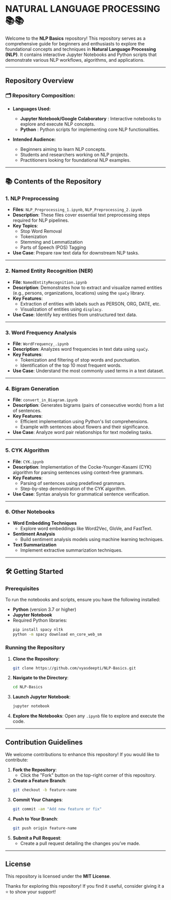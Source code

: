 # NATURAL LANGUAGE PROCESSING 📚📚

Welcome to the **NLP Basics** repository! This repository serves as a comprehensive guide for beginners and enthusiasts to explore the foundational concepts and techniques in **Natural Language Processing (NLP)**. It contains interactive Jupyter Notebooks and Python scripts that demonstrate various NLP workflows, algorithms, and applications.

---

## Repository Overview

### 🗂 Repository Composition:
- **Languages Used:**
  - **Jupyter Notebook/Google Colaboratory** : Interactive notebooks to explore and execute NLP concepts.
  - **Python** : Python scripts for implementing core NLP functionalities.

- **Intended Audience:**
  - Beginners aiming to learn NLP concepts.
  - Students and researchers working on NLP projects.
  - Practitioners looking for foundational NLP examples.

---

## 📚 Contents of the Repository

### 1. **NLP Preprocessing**
   - **Files**: `NLP_Preprocessing_1.ipynb`, `NLP_Preprocessing_2.ipynb`
   - **Description**: These files cover essential text preprocessing steps required for NLP pipelines.
   - **Key Topics**:
     - Stop Word Removal
     - Tokenization
     - Stemming and Lemmatization
     - Parts of Speech (POS) Tagging
   - **Use Case**: Prepare raw text data for downstream NLP tasks.

---

### 2. **Named Entity Recognition (NER)**
   - **File**: `NamedEntityRecognition.ipynb`
   - **Description**: Demonstrates how to extract and visualize named entities (e.g., persons, organizations, locations) using the `spaCy` library.
   - **Key Features**:
     - Extraction of entities with labels such as PERSON, ORG, DATE, etc.
     - Visualization of entities using `displacy`.
   - **Use Case**: Identify key entities from unstructured text data.

---

### 3. **Word Frequency Analysis**
   - **File**: `WordFrequency_.ipynb`
   - **Description**: Analyzes word frequencies in text data using `spaCy`.
   - **Key Features**:
     - Tokenization and filtering of stop words and punctuation.
     - Identification of the top 10 most frequent words.
   - **Use Case**: Understand the most commonly used terms in a text dataset.

---

### 4. **Bigram Generation**
   - **File**: `convert_in_Biagram.ipynb`
   - **Description**: Generates bigrams (pairs of consecutive words) from a list of sentences.
   - **Key Features**:
     - Efficient implementation using Python's list comprehensions.
     - Example with sentences about flowers and their significance.
   - **Use Case**: Analyze word pair relationships for text modeling tasks.

---

### 5. **CYK Algorithm**
   - **File**: `CYK.ipynb`
   - **Description**: Implementation of the Cocke-Younger-Kasami (CYK) algorithm for parsing sentences using context-free grammars.
   - **Key Features**:
     - Parsing of sentences using predefined grammars.
     - Step-by-step demonstration of the CYK algorithm.
   - **Use Case**: Syntax analysis for grammatical sentence verification.

---

### 6. **Other Notebooks**
   - **Word Embedding Techniques**
     - Explore word embeddings like Word2Vec, GloVe, and FastText.
   - **Sentiment Analysis**
     - Build sentiment analysis models using machine learning techniques.
   - **Text Summarization**
     - Implement extractive summarization techniques.

---

## 🛠️ Getting Started

### Prerequisites
To run the notebooks and scripts, ensure you have the following installed:
- **Python** (version 3.7 or higher)
- **Jupyter Notebook**
- Required Python libraries:
  ```bash
  pip install spacy nltk
  python -m spacy download en_core_web_sm
  ```

### Running the Repository
1. **Clone the Repository**:
   ```bash
   git clone https://github.com/vyasdeepti/NLP-Basics.git
   ```
2. **Navigate to the Directory**:
   ```bash
   cd NLP-Basics
   ```
3. **Launch Jupyter Notebook**:
   ```bash
   jupyter notebook
   ```
4. **Explore the Notebooks**:
   Open any `.ipynb` file to explore and execute the code.

---

## Contribution Guidelines

We welcome contributions to enhance this repository! If you would like to contribute:
1. **Fork the Repository**:
   - Click the "Fork" button on the top-right corner of this repository.
2. **Create a Feature Branch**:
   ```bash
   git checkout -b feature-name
   ```
3. **Commit Your Changes**:
   ```bash
   git commit -am "Add new feature or fix"
   ```
4. **Push to Your Branch**:
   ```bash
   git push origin feature-name
   ```
5. **Submit a Pull Request**:
   - Create a pull request detailing the changes you’ve made.

---

## License

This repository is licensed under the **MIT License**. 

Thanks for exploring this repository! If you find it useful, consider giving it a ⭐ to show your support!
